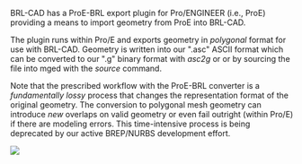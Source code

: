 BRL-CAD has a ProE-BRL export plugin for Pro/ENGINEER (i.e., ProE)
providing a means to import geometry from ProE into BRL-CAD.

The plugin runs within Pro/E and exports geometry in *polygonal* format
for use with BRL-CAD. Geometry is written into our ".asc" ASCII format
which can be converted to our ".g" binary format with *asc2g* or or by
sourcing the file into mged with the *source* command.

Note that the prescribed workflow with the ProE-BRL converter is a
*fundamentally lossy* process that changes the representation format of
the original geometry. The conversion to polygonal mesh geometry can
introduce *new* overlaps on valid geometry or even fail outright (within
Pro/E) if there are modeling errors. This time-intensive process is
being deprecated by our active BREP/NURBS development effort.

![](/wiki/img/ProE-BRL_GUI.png)
